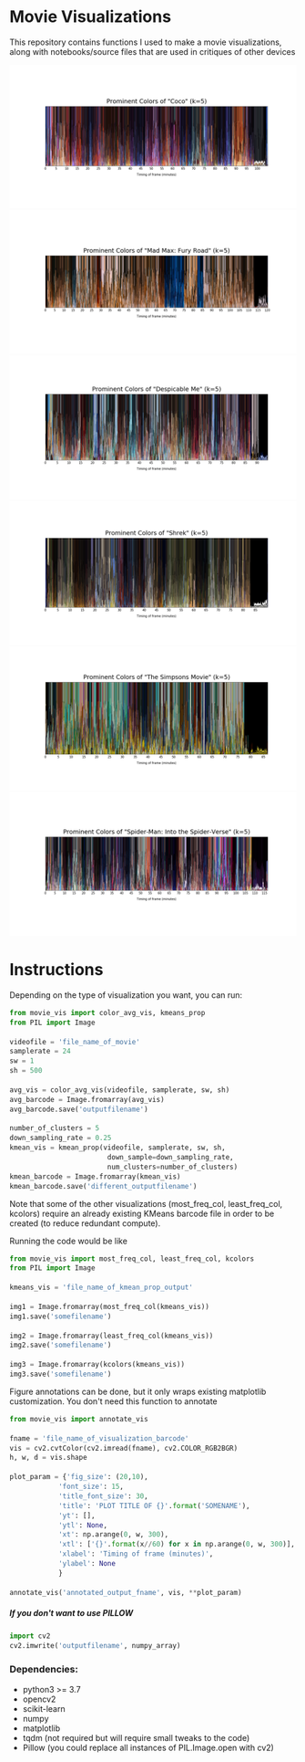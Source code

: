 # Movie Visualizations

This repository contains functions I used to make a movie visualizations, along with notebooks/source files that are used in critiques of other devices 

![visualizations1](final_figures/kmeans_color/k5/coco.png?raw=true)
![visualizations2](final_figures/kmeans_color/k5/madmax.png?raw=true)
![visualizations3](final_figures/kmeans_color/k5/minions.png?)
![visualizations4](final_figures/kmeans_color/k5/shrek.png?)
![visualizations5](final_figures/kmeans_color/k5/simpson.png?)
![visualizations6](final_figures/kmeans_color/k5/spiderman.png?)

# Instructions
Depending on the type of visualization you want, you can run: 

```python
from movie_vis import color_avg_vis, kmeans_prop
from PIL import Image

videofile = 'file_name_of_movie'
samplerate = 24 
sw = 1
sh = 500

avg_vis = color_avg_vis(videofile, samplerate, sw, sh)
avg_barcode = Image.fromarray(avg_vis)
avg_barcode.save('outputfilename')

number_of_clusters = 5
down_sampling_rate = 0.25
kmean_vis = kmean_prop(videofile, samplerate, sw, sh, 
						down_sample=down_sampling_rate, 
						num_clusters=number_of_clusters)
kmean_barcode = Image.fromarray(kmean_vis)
kmean_barcode.save('different_outputfilename')
```

Note that some of the other visualizations (most_freq_col, least_freq_col, kcolors) require an already existing KMeans barcode file in order to be created (to reduce redundant compute). 

Running the code would be like 
```python
from movie_vis import most_freq_col, least_freq_col, kcolors
from PIL import Image

kmeans_vis = 'file_name_of_kmean_prop_output'

img1 = Image.fromarray(most_freq_col(kmeans_vis))
img1.save('somefilename')

img2 = Image.fromarray(least_freq_col(kmeans_vis))
img2.save('somefilename')

img3 = Image.fromarray(kcolors(kmeans_vis))
img3.save('somefilename')
```

Figure annotations can be done, but it only wraps existing matplotlib customization. You don't need this function to annotate
```python
from movie_vis import annotate_vis

fname = 'file_name_of_visualization_barcode'
vis = cv2.cvtColor(cv2.imread(fname), cv2.COLOR_RGB2BGR)
h, w, d = vis.shape

plot_param = {'fig_size': (20,10),
            'font_size': 15,
            'title_font_size': 30,
            'title': 'PLOT TITLE OF {}'.format('SOMENAME'),
            'yt': [],
            'ytl': None,
            'xt': np.arange(0, w, 300),
            'xtl': ['{}'.format(x//60) for x in np.arange(0, w, 300)],
            'xlabel': 'Timing of frame (minutes)',
            'ylabel': None
         	}

annotate_vis('annotated_output_fname', vis, **plot_param)
```

##### If you don't want to use PILLOW
```python
import cv2
cv2.imwrite('outputfilename', numpy_array)
```

### Dependencies: 
- python3 >= 3.7
- opencv2
- scikit-learn
- numpy
- matplotlib
- tqdm (not required but will require small tweaks to the code)
- Pillow (you could replace all instances of PIL.Image.open with cv2)